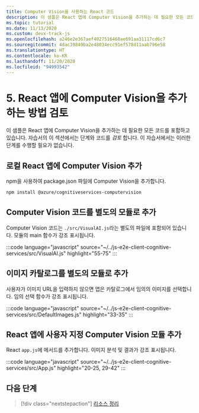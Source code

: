 ```yaml
---
title: Computer Vision을 사용하는 React 코드
description: 이 샘플은 React 앱에 Computer Vision을 추가하는 데 필요한 모든 코드를 포함하고 있습니다. 자습서의 이 섹션에서는 단계와 코드를 _검토_ 합니다.
ms.topic: tutorial
ms.date: 11/13/2020
ms.custom: devx-track-js
ms.openlocfilehash: a246e2e367aef4027516468ae691aa31117cd6c7
ms.sourcegitcommit: 4dac39849ba2e48034ecc91ef578d11aab796e58
ms.translationtype: HT
ms.contentlocale: ko-KR
ms.lasthandoff: 11/20/2020
ms.locfileid: "94993542"
---
```

# <a name="5-review-how-to-add-computer-vision-to-the-react-app"></a>5. React 앱에 Computer Vision을 추가하는 방법 검토

이 샘플은 React 앱에 Computer Vision을 추가하는 데 필요한 모든 코드를 포함하고 있습니다. 자습서의 이 섹션에서는 단계와 코드를 _검토_ 합니다. 이 자습서에서는 이러한 단계를 수행할 필요가 없습니다. 

## <a name="add-computer-vision-to-local-react-app"></a>로컬 React 앱에 Computer Vision 추가

npm을 사용하여 package.json 파일에 Computer Vision을 추가합니다. 

```bash
npm install @azure/cognitiveservices-computervision 
```

## <a name="add-computer-vision-code-as-separate-module"></a>Computer Vision 코드를 별도의 모듈로 추가

Computer Vision 코드는 `./src/VisualAI.js`라는 별도의 파일에 포함되어 있습니다. 모듈의 main 함수가 강조 표시됩니다. 

:::code language="javascript" source="~/../js-e2e-client-cognitive-services/src/VisualAI.js" highlight="55-75" :::

## <a name="add-catalog-of-images-as-separate-module"></a>이미지 카탈로그를 별도의 모듈로 추가

사용자가 이미지 URL을 입력하지 않으면 앱은 카탈로그에서 임의의 이미지를 선택합니다. 임의 선택 함수가 강조 표시됩니다. 

:::code language="javascript" source="~/../js-e2e-client-cognitive-services/src/DefaultImages.js" highlight="33-35" :::

## <a name="add-custom-computer-vision-module-to-react-app"></a>React 앱에 사용자 지정 Computer Vision 모듈 추가

React `app.js`에 메서드를 추가합니다. 이미지 분석 및 결과가 강조 표시됩니다.

:::code language="javascript" source="~/../js-e2e-client-cognitive-services/src/App.js" highlight="20-25, 29-42" :::

## <a name="next-step"></a>다음 단계

> [!div class="nextstepaction"]
> [리소스 정리](clean-up-resources.md) 